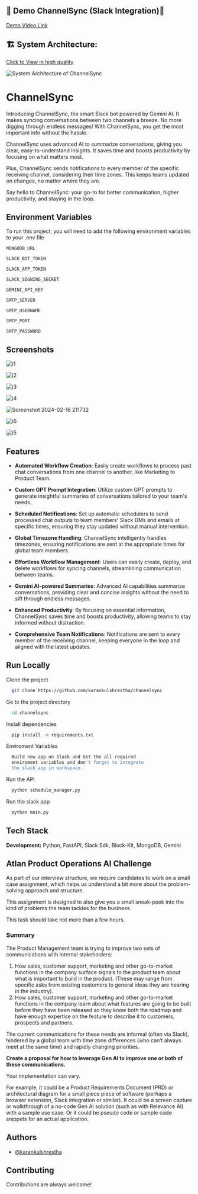 
## 🚀 Demo ChannelSync (Slack Integration)🎥

[Demo Video Link](https://youtu.be/oUv65vwzifo)


## 🏗️ System Architecture:

[Click to View in high quality](https://www.canva.com/design/DAF89MGBmnU/Bz-G6BtQzVhR_ziw0xTcgg/edit?utm_content=DAF89MGBmnU&utm_campaign=designshare&utm_medium=link2&utm_source=sharebutton)

![System Architecture of ChannelSync](https://github.com/karankulshrestha/channelsync/assets/42493387/6cc46f29-40c4-4563-8266-14bae373ad7c)



# ChannelSync

Introducing ChannelSync, the smart Slack bot powered by Gemini AI. It makes syncing conversations between two channels a breeze. No more digging through endless messages! With ChannelSync, you get the most important info without the hassle.

ChannelSync uses advanced AI to summarize conversations, giving you clear, easy-to-understand insights. It saves time and boosts productivity by focusing on what matters most.

Plus, ChannelSync sends notifications to every member of the specific receiving channel, considering their time zones. This keeps teams updated on changes, no matter where they are.

Say hello to ChannelSync: your go-to for better communication, higher productivity, and staying in the loop.



## Environment Variables

To run this project, you will need to add the following environment variables to your .env file

`MONGODB_URL`

`SLACK_BOT_TOKEN`

`SLACK_APP_TOKEN`

`SLACK_SIGNING_SECRET`

`GEMINI_API_KEY`

`SMTP_SERVER`

`SMTP_USERNAME`

`SMTP_PORT`

`SMTP_PASSWORD`

## Screenshots

![i1](https://github.com/karankulshrestha/channelsync/assets/42493387/3183d4d1-1257-4d11-802e-18a2c46cc4b8)

![i2](https://github.com/karankulshrestha/channelsync/assets/42493387/c8b42305-75ab-4778-acb5-99f39d5e839d)

![i3](https://github.com/karankulshrestha/channelsync/assets/42493387/ae4f1456-020c-4e3b-bd9c-d30f4a68a65b)

![i4](https://github.com/karankulshrestha/channelsync/assets/42493387/86f12b72-b24d-421b-887a-115051a179ee)

![Screenshot 2024-02-16 211732](https://github.com/karankulshrestha/channelsync/assets/42493387/8562c755-63ec-4fe1-8ca9-f55189b69dbb)

![i6](https://github.com/karankulshrestha/channelsync/assets/42493387/d5d1f7f6-b19d-4d32-aca0-437c6823ff35)

![i5](https://github.com/karankulshrestha/channelsync/assets/42493387/b0970b38-8bb2-4892-8187-fbd0a0b6054a)


## Features

- **Automated Workflow Creation**: Easily create workflows to process past chat conversations from one channel to another, like Marketing to Product Team.

- **Custom GPT Prompt Integration**: Utilize custom GPT prompts to generate insightful summaries of conversations tailored to your team's needs.

- **Scheduled Notifications**: Set up automatic schedulers to send processed chat outputs to team members' Slack DMs and emails at specific times, ensuring they stay updated without manual intervention.

- **Global Timezone Handling**: ChannelSync intelligently handles timezones, ensuring notifications are sent at the appropriate times for global team members.

- **Effortless Workflow Management**: Users can easily create, deploy, and delete workflows for syncing channels, streamlining communication between teams.

- **Gemini AI-powered Summaries**: Advanced AI capabilities summarize conversations, providing clear and concise insights without the need to sift through endless messages.

- **Enhanced Productivity**: By focusing on essential information, ChannelSync saves time and boosts productivity, allowing teams to stay informed without distraction.

- **Comprehensive Team Notifications**: Notifications are sent to every member of the receiving channel, keeping everyone in the loop and aligned with the latest updates.

## Run Locally

Clone the project

```bash
  git clone https://github.com/karankulshrestha/channelsync
```

Go to the project directory

```bash
  cd channelsync
```

Install dependencies

```bash
  pip install -m requirements.txt
```

Enviroment Variables

```bash
  Build new app on Slack and Get the all required 
  enviroment variables and don't forget to integrate 
  the slack app in workspace.
```


Run the API

```bash
  python schedule_manager.py
```

Run the slack app

```bash
  python main.py
```

## Tech Stack

**Development:** Python, FastAPI, Slack Sdk, Block-Kit, MongoDB, Gemini


## Atlan Product Operations AI Challenge

As part of our interview structure, we require candidates to work on a small case assignment, which helps us understand a bit more about the problem-solving approach and structure.

This assignment is designed to also give you a small sneak-peek into the kind of problems the team tackles for the business.

This task should take not more than a few hours.

### Summary

The Product Management team is trying to improve two sets of communications with internal stakeholders:

1. How sales, customer support, marketing and other go-to-market functions in the company surface signals to the product team about what is important to build in the product. (These may range from specific asks from existing customers to general ideas they are hearing in the industry).
2. How sales, customer support, marketing and other go-to-market functions in the company learn about what features are going to be built before they have been released so they know both the roadmap and have enough expertise on the feature to describe it to customers, prospects and partners.

The current communications for these needs are informal (often via Slack), hindered by a global team with time zone differences (who can’t always meet at the same time) and rapidly changing priorities.

**Create a proposal for how to leverage Gen AI to improve one or both of these communications.**

Your implementation can vary. 

For example, it could be a Product Requirements Document (PRD) or architectural diagram for a small piece piece of software (perhaps a browser extension, Slack integration or similar). It could be a screen capture or walkthrough of a no-code Gen AI solution (such as with Relevance AI) with a sample use case. Or it could be pseudo code or sample code snippets for an actual application.
## Authors

- [@karankulshrestha](https://www.github.com/karankulshrestha)


## Contributing

Contributions are always welcome!

